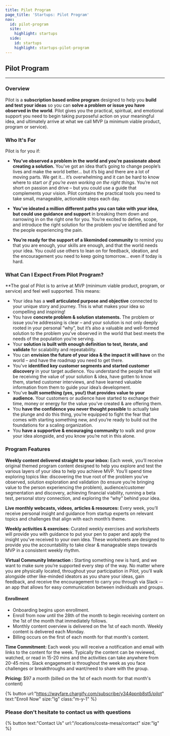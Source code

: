 ```yaml
---
title: Pilot Program
page_title: 'Startups: Pilot Program'
nav:
  id: pilot-program
  site:
    highlight: startups
  side:
    id: startups
    highlight: startups-pilot-program
---
```


## Pilot Program

---

### Overview

Pilot is a **subscription based online program** designed to help you **build and test your ideas** so you can **solve a problem or issue you have observed in the world**. Pilot gives you the practical, spiritual, and emotional support you need to begin taking purposeful action on your meaningful idea, and ultimately arrive at what we call MVP (a minimum viable product, program or service).

### Who It's For

Pilot is for you if:

* **You’ve observed a problem in the world and you’re passionate about creating a solution.** You’ve got an idea that’s going to change people’s lives and make the world better... but it’s big and there are a lot of moving parts. We get it... it’s overwhelming and it can be hard to know where to start _or if you’re even working on the right things_. You’re not short on passion and drive – but you could use a guide that complements your vision. Pilot contains the practical tools you need to take small, manageable, actionable steps each day. 

* **You’ve ideated a million different paths you can take with your idea, but could use guidance and support** in breaking them down and narrowing in on the right one for you. You’re excited to define, scope, and introduce the right solution for the problem you've identified and for the people experiencing the pain.

* **You’re ready for the support of a likeminded community** to remind you that you are enough, your skills are enough, and that the world needs your idea. You could use others to lean on for feedback, ideation, and the encouragement you need to keep going tomorrow... even if today is hard.

### What Can I Expect From Pilot Program?

**The goal of Pilot is to arrive at MVP (minimum viable product, program, or service) and feel well supported. This means:

* Your idea has a **well articulated purpose and objective** connected to your unique story and journey. This is what makes your idea so compelling and inspiring!
* You have **concrete problem & solution statements.** The problem or issue you’re addressing is clear – and your solution is not only deeply rooted in your personal “why”, but it’s also a valuable and well-formed solution to the problem you’ve observed in the world that best meets the needs of the population you’re serving.
* Your **solution is built with enough definition to test, iterate, and validate** for scalability and repeatability. 
* You can **envision the future of your idea & the impact it will have** on the world – and have the roadmap you need to get there.
* You've **identified key customer segments and started customer discovery** in your target audience. You understand the people that will be receiving the value of your solution & idea, have gotten to know them, started customer interviews, and have learned valuable information from them to guide your idea’s development.
* You’ve **built something (yes, you!) that provides value to your audience.** Your customers or audience have started to exchange their time, money or energy for the value you’ve created & are offering them.
* You **have the confidence you never thought possible** to actually take the plunge and do this thing, you’re equipped to fight the fear that comes with starting something new, and you’re ready to build out the foundations for a scaling organization.
* You **have a supportive & encouraging community** to walk and grow your idea alongside, and you know you’re not in this alone.

### Program Features

**Weekly content delivered straight to your inbox:** Each week, you’ll receive original themed program content designed to help you explore and test the various layers of your idea to help you achieve MVP. You’ll spend time exploring topics like: discovering the true root of the problem you’ve observed, solution exploration and validation (to ensure you’re bringing value to the person experiencing the problem), audience/customer segmentation and discovery, achieving financial viability, running a beta test, personal story connection, and exploring the “why” behind your idea.

**Live monthly webcasts, videos, articles & resources:** Every week, you’ll receive personal insight and guidance from startup experts on relevant topics and challenges that align with each month’s theme.

**Weekly activities & exercises:** Curated weekly exercises and worksheets will provide you with guidance to put your pen to paper and apply the insight you’ve received to your own idea. These worksheets are designed to provide you the accountability to take clear & manageable steps towards MVP in a consistent weekly rhythm.

**Virtual Community Interaction :** Starting something new is hard, and we want to make sure you’re supported every step of the way. No matter where you are physically located, throughout your participation in Pilot, you’ll walk alongside other like-minded ideators as you share your ideas, gain feedback, and receive the encouragement to carry you through via Slack -- an app that allows for easy communication between individuals and groups. 

#### Enrollment
* Onboarding begins upon enrollment.
* Enroll from now until the 28th of the month to begin receiving content on the 1st of the month that immediately follows. 
* Monthly content overview is delivered on the 1st of each month. Weekly content is delivered each Monday. 
* Billing occurs on the first of each month for that month's content. 
 
**Time Commitment:** Each week you will receive a notification and email with links to the content for the week. Typically the content can be reviewed, watched, or read in 15-20 mins and the activities can take anywhere from 20-45 mins. Slack engagement is throughout the week as you face challenges or breakthroughs and want/need to share with the group.

**Pricing:** $97 a month (billed on the 1st of each month for that month's content)

{% button url:"https://wayfare.chargify.com/subscribe/y344ppnb8st5/pilot" text:"Enroll Now" size:"lg" class:"m-y-1" %}

### Please don't hesitate to contact us with questions

{% button text:"Contact Us" url:"/locations/costa-mesa/contact" size:"lg" %}